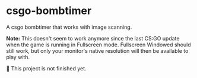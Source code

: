 # csgo-bombtimer
A csgo bombtimer that works with image scanning.  
  
**Note:** This doesn't seem to work anymore since the last CS:GO update when the game is running in Fullscreen mode. Fullscreen Windowed should still work, but only your monitor's native resolution will then be available to play with.  

🚧 This project is not finished yet.  
